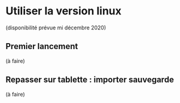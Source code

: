 # Utiliser la version linux

(disponibilité prévue mi décembre 2020)

## Premier lancement

(à faire)

## Repasser sur tablette : importer sauvegarde

(à faire)
